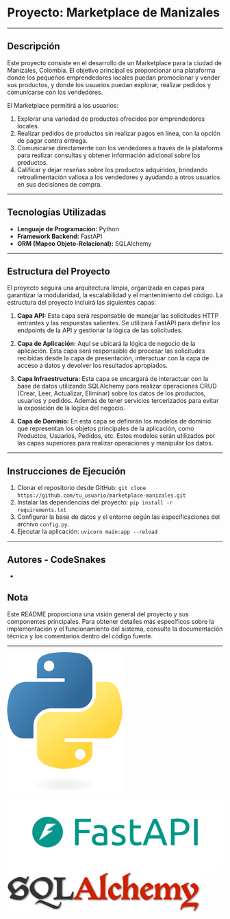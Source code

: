 # Proyecto: Marketplace de Manizales

---

## Descripción

Este proyecto consiste en el desarrollo de un Marketplace para la ciudad de Manizales, Colombia. El objetivo principal es proporcionar una plataforma donde los pequeños emprendedores locales puedan promocionar y vender sus productos, y donde los usuarios puedan explorar, realizar pedidos y comunicarse con los vendedores.

El Marketplace permitirá a los usuarios:

1. Explorar una variedad de productos ofrecidos por emprendedores locales.
2. Realizar pedidos de productos sin realizar pagos en línea, con la opción de pagar contra entrega.
3. Comunicarse directamente con los vendedores a través de la plataforma para realizar consultas y obtener información adicional sobre los productos.
4. Calificar y dejar reseñas sobre los productos adquiridos, brindando retroalimentación valiosa a los vendedores y ayudando a otros usuarios en sus decisiones de compra.

---

## Tecnologías Utilizadas

- **Lenguaje de Programación:** Python
- **Framework Backend:** FastAPI
- **ORM (Mapeo Objeto-Relacional):** SQLAlchemy

---

## Estructura del Proyecto

El proyecto seguirá una arquitectura limpia, organizada en capas para garantizar la modularidad, la escalabilidad y el mantenimiento del código. La estructura del proyecto incluirá las siguientes capas:

1. **Capa API:** Esta capa será responsable de manejar las solicitudes HTTP entrantes y las respuestas salientes. Se utilizará FastAPI para definir los endpoints de la API y gestionar la lógica de las solicitudes.

2. **Capa de Aplicación:** Aquí se ubicará la lógica de negocio de la aplicación. Esta capa será responsable de procesar las solicitudes recibidas desde la capa de presentación, interactuar con la capa de acceso a datos y devolver los resultados apropiados.

3. **Capa Infraestructura:** Esta capa se encargará de interactuar con la base de datos utilizando SQLAlchemy para realizar operaciones CRUD (Crear, Leer, Actualizar, Eliminar) sobre los datos de los productos, usuarios y pedidos. Además de tener servicios tercerizados para evitar la exposición de la lógica del negocio.

4. **Capa de Dominio:** En esta capa se definirán los modelos de dominio que representan los objetos principales de la aplicación, como Productos, Usuarios, Pedidos, etc. Estos modelos serán utilizados por las capas superiores para realizar operaciones y manipular los datos.

---

## Instrucciones de Ejecución

1. Clonar el repositorio desde GitHub: `git clone https://github.com/tu_usuario/marketplace-manizales.git`
2. Instalar las dependencias del proyecto: `pip install -r requirements.txt`
3. Configurar la base de datos y el entorno según las especificaciones del archivo `config.py`.
4. Ejecutar la aplicación: `uvicorn main:app --reload`

---

## Autores - CodeSnakes

-  

## Nota

Este README proporciona una visión general del proyecto y sus componentes principales. Para obtener detalles más específicos sobre la implementación y el funcionamiento del sistema, consulte la documentación técnica y los comentarios dentro del código fuente.

---

![Python](./resources/images/python.png)
![FastAPI](./resources/images/fast-api.png)
![SQLAlchemy](./resources/images/sql-alchemy.png)
